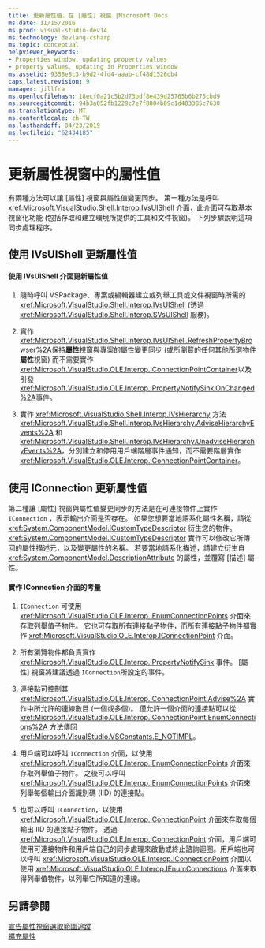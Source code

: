 ```yaml
---
title: 更新屬性值，在 [屬性] 視窗 |Microsoft Docs
ms.date: 11/15/2016
ms.prod: visual-studio-dev14
ms.technology: devlang-csharp
ms.topic: conceptual
helpviewer_keywords:
- Properties window, updating property values
- property values, updating in Properties window
ms.assetid: 9358e8c3-b9d2-4fd4-aaab-cf48d1526db4
caps.latest.revision: 9
manager: jillfra
ms.openlocfilehash: 18ecf0a21c5b2d73bdf8e439d25765b6b275cbd9
ms.sourcegitcommit: 94b3a052fb1229c7e7f8804b09c1d403385c7630
ms.translationtype: MT
ms.contentlocale: zh-TW
ms.lasthandoff: 04/23/2019
ms.locfileid: "62434185"
---
```

# <a name="updating-property-values-in-the-properties-window"></a>更新屬性視窗中的屬性值
有兩種方法可以讓 [屬性]  視窗與屬性值變更同步。 第一種方法是呼叫 <xref:Microsoft.VisualStudio.Shell.Interop.IVsUIShell> 介面，此介面可存取基本視窗化功能 (包括存取和建立環境所提供的工具和文件視窗)。 下列步驟說明這項同步處理程序。  
  
## <a name="updating-property-values-using-ivsuishell"></a>使用 IVsUIShell 更新屬性值  
  
#### <a name="to-update-property-values-using-the-ivsuishell-interface"></a>使用 IVsUIShell 介面更新屬性值  
  
1. 隨時呼叫 VSPackage、專案或編輯器建立或列舉工具或文件視窗時所需的 <xref:Microsoft.VisualStudio.Shell.Interop.IVsUIShell> (透過 <xref:Microsoft.VisualStudio.Shell.Interop.SVsUIShell> 服務)。  
  
2. 實作<xref:Microsoft.VisualStudio.Shell.Interop.IVsUIShell.RefreshPropertyBrowser%2A>保持**屬性**視窗與專案的屬性變更同步 (或所瀏覽的任何其他所選物件**屬性**視窗) 而不需要實作<xref:Microsoft.VisualStudio.OLE.Interop.IConnectionPointContainer>以及引發<xref:Microsoft.VisualStudio.OLE.Interop.IPropertyNotifySink.OnChanged%2A>事件。  
  
3. 實作 <xref:Microsoft.VisualStudio.Shell.Interop.IVsHierarchy> 方法 <xref:Microsoft.VisualStudio.Shell.Interop.IVsHierarchy.AdviseHierarchyEvents%2A> 和 <xref:Microsoft.VisualStudio.Shell.Interop.IVsHierarchy.UnadviseHierarchyEvents%2A>，分別建立和停用用戶端階層事件通知，而不需要階層實作 <xref:Microsoft.VisualStudio.OLE.Interop.IConnectionPointContainer>。  
  
## <a name="updating-property-values-using-iconnection"></a>使用 IConnection 更新屬性值  
 第二種讓 [屬性]  視窗與屬性值變更同步的方法是在可連接物件上實作 `IConnection` ，表示輸出介面是否存在。 如果您想要當地語系化屬性名稱，請從 <xref:System.ComponentModel.ICustomTypeDescriptor> 衍生您的物件。 <xref:System.ComponentModel.ICustomTypeDescriptor> 實作可以修改它所傳回的屬性描述元，以及變更屬性的名稱。 若要當地語系化描述，請建立衍生自 <xref:System.ComponentModel.DescriptionAttribute> 的屬性，並覆寫 [描述] 屬性。  
  
#### <a name="considerations-in-implementing-the-iconnection-interface"></a>實作 IConnection 介面的考量  
  
1. `IConnection` 可使用 <xref:Microsoft.VisualStudio.OLE.Interop.IEnumConnectionPoints> 介面來存取列舉值子物件。 它也可存取所有連接點子物件，而所有連接點子物件都實作 <xref:Microsoft.VisualStudio.OLE.Interop.IConnectionPoint> 介面。  
  
2. 所有瀏覽物件都負責實作 <xref:Microsoft.VisualStudio.OLE.Interop.IPropertyNotifySink> 事件。 [屬性]  視窗將建議透過 `IConnection`所設定的事件。  
  
3. 連接點可控制其 <xref:Microsoft.VisualStudio.OLE.Interop.IConnectionPoint.Advise%2A> 實作中所允許的連線數目 (一個或多個)。 僅允許一個介面的連接點可以從 <xref:Microsoft.VisualStudio.OLE.Interop.IConnectionPoint.EnumConnections%2A> 方法傳回 <xref:Microsoft.VisualStudio.VSConstants.E_NOTIMPL>。  
  
4. 用戶端可以呼叫 `IConnection` 介面，以使用 <xref:Microsoft.VisualStudio.OLE.Interop.IEnumConnectionPoints> 介面來存取列舉值子物件。 之後可以呼叫 <xref:Microsoft.VisualStudio.OLE.Interop.IEnumConnectionPoints> 介面來列舉每個輸出介面識別碼 (IID) 的連接點。  
  
5. 也可以呼叫 `IConnection`，以使用 <xref:Microsoft.VisualStudio.OLE.Interop.IConnectionPoint> 介面來存取每個輸出 IID 的連接點子物件。 透過 <xref:Microsoft.VisualStudio.OLE.Interop.IConnectionPoint> 介面，用戶端可使用可連接物件和用戶端自己的同步處理來啟動或終止諮詢迴圈。用戶端也可以呼叫 <xref:Microsoft.VisualStudio.OLE.Interop.IConnectionPoint> 介面以使用 <xref:Microsoft.VisualStudio.OLE.Interop.IEnumConnections> 介面來取得列舉值物件，以列舉它所知道的連線。  
  
## <a name="see-also"></a>另請參閱  
 [宣告屬性視窗選取範圍追蹤](../misc/announcing-property-window-selection-tracking.md)   
 [擴充屬性](../extensibility/internals/extending-properties.md)